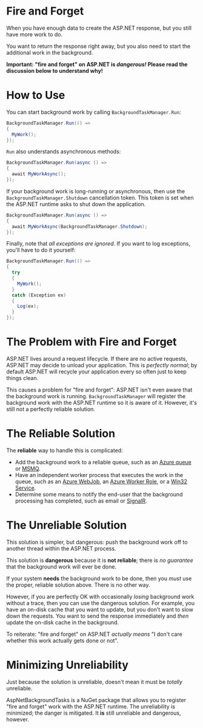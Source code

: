 Fire and Forget
===

When you have enough data to create the ASP.NET response, but you still have more work to do.

You want to return the response right away, but you also need to start the additional work in the background.

**Important: "fire and forget" on ASP.NET is *dangerous!* Please read the discussion below to understand why!**

How to Use
===

You can start background work by calling `BackgroundTaskManager.Run`:

````C#
BackgroundTaskManager.Run(() =>
{
  MyWork();
});
````

`Run` also understands asynchronous methods:

````C#
BackgroundTaskManager.Run(async () =>
{
  await MyWorkAsync();
});
````

If your background work is long-running or asynchronous, then use the `BackgroundTaskManager.Shutdown` cancellation token. This token is set when the ASP.NET runtime asks to shut down the application.

````C#
BackgroundTaskManager.Run(async () =>
{
  await MyWorkAsync(BackgroundTaskManager.Shutdown);
});
````

Finally, note that *all exceptions are ignored*. If you want to log exceptions, you'll have to do it yourself:

````C#
BackgroundTaskManager.Run(() =>
{
  try
  {
    MyWork();
  }
  catch (Exception ex)
  {
    Log(ex);
  }
});
````

The Problem with Fire and Forget
===

ASP.NET lives around a request lifecycle. If there are no active requests, ASP.NET may decide to unload your application. This is *perfectly normal*; by default ASP.NET will recycle your application every so often just to keep things clean.

This causes a problem for "fire and forget": ASP.NET isn't even aware that the background work is running. `BackgroundTaskManager` will register the background work with the ASP.NET runtime so it is aware of it. However, it's still not a perfectly reliable solution.

The Reliable Solution
===

The **reliable** way to handle this is complicated:

* Add the background work to a reliable queue, such as an [Azure queue](http://azure.microsoft.com/en-us/documentation/articles/storage-dotnet-how-to-use-queues-20/) or [MSMQ](http://msdn.microsoft.com/en-us/library/ms71147.aspx).
* Have an independent worker process that executes the work in the queue, such as an [Azure WebJob](http://azure.microsoft.com/en-us/documentation/articles/web-sites-create-web-jobs/), an [Azure Worker Role](http://msdn.microsoft.com/en-us/library/azure/jj155995.aspx), or a [Win32 Service](http://msdn.microsoft.com/en-us/library/y817hyb6.aspx).
* Determine some means to notify the end-user that the background processing has completed, such as email or [SignalR](http://signalr.net/).

The Unreliable Solution
===

This solution is simpler, but dangerous: push the background work off to another thread within the ASP.NET process.

This solution is **dangerous** because it is **not reliable**; there is *no guarantee* that the background work will ever be done.

If your system **needs** the background work to be done, then you *must* use the proper, reliable solution above. There is no other way.

However, if you are perfectly OK with occasionally *losing* background work without a trace, then you can use the dangerous solution. For example, you have an on-disk cache that you want to update, but you don't want to slow down the requests. You want to send the response immediately and *then* update the on-disk cache in the background.

To reiterate: "fire and forget" on ASP.NET *actually means* "I don't care whether this work actually gets done or not".

Minimizing Unreliability
===

Just because the solution is unreliable, doesn't mean it must be *totally* unreliable.

AspNetBackgroundTasks is a NuGet package that allows you to register "fire and forget" work with the ASP.NET runtime. The unreliability is minimized; the danger is mitigated. It **is** still unreliable and dangerous, however.